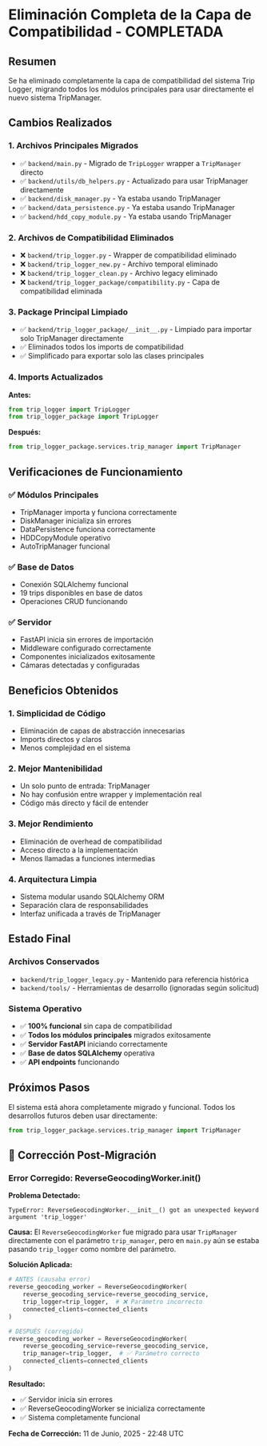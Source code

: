 # Eliminación Completa de la Capa de Compatibilidad - COMPLETADA

## Resumen
Se ha eliminado completamente la capa de compatibilidad del sistema Trip Logger, migrando todos los módulos principales para usar directamente el nuevo sistema TripManager.

## Cambios Realizados

### 1. Archivos Principales Migrados
- ✅ `backend/main.py` - Migrado de `TripLogger` wrapper a `TripManager` directo
- ✅ `backend/utils/db_helpers.py` - Actualizado para usar TripManager directamente
- ✅ `backend/disk_manager.py` - Ya estaba usando TripManager
- ✅ `backend/data_persistence.py` - Ya estaba usando TripManager  
- ✅ `backend/hdd_copy_module.py` - Ya estaba usando TripManager

### 2. Archivos de Compatibilidad Eliminados
- ❌ `backend/trip_logger.py` - Wrapper de compatibilidad eliminado
- ❌ `backend/trip_logger_new.py` - Archivo temporal eliminado  
- ❌ `backend/trip_logger_clean.py` - Archivo legacy eliminado
- ❌ `backend/trip_logger_package/compatibility.py` - Capa de compatibilidad eliminada

### 3. Package Principal Limpiado
- ✅ `backend/trip_logger_package/__init__.py` - Limpiado para importar solo TripManager directamente
- ✅ Eliminados todos los imports de compatibilidad
- ✅ Simplificado para exportar solo las clases principales

### 4. Imports Actualizados
**Antes:**
```python
from trip_logger import TripLogger
from trip_logger_package import TripLogger
```

**Después:**
```python
from trip_logger_package.services.trip_manager import TripManager
```

## Verificaciones de Funcionamiento

### ✅ Módulos Principales
- TripManager importa y funciona correctamente
- DiskManager inicializa sin errores
- DataPersistence funciona correctamente
- HDDCopyModule operativo
- AutoTripManager funcional

### ✅ Base de Datos
- Conexión SQLAlchemy funcional
- 19 trips disponibles en base de datos
- Operaciones CRUD funcionando

### ✅ Servidor
- FastAPI inicia sin errores de importación
- Middleware configurado correctamente
- Componentes inicializados exitosamente
- Cámaras detectadas y configuradas

## Beneficios Obtenidos

### 1. **Simplicidad de Código**
- Eliminación de capas de abstracción innecesarias
- Imports directos y claros
- Menos complejidad en el sistema

### 2. **Mejor Mantenibilidad**
- Un solo punto de entrada: TripManager
- No hay confusión entre wrapper y implementación real
- Código más directo y fácil de entender

### 3. **Mejor Rendimiento**
- Eliminación de overhead de compatibilidad
- Acceso directo a la implementación
- Menos llamadas a funciones intermedias

### 4. **Arquitectura Limpia**
- Sistema modular usando SQLAlchemy ORM
- Separación clara de responsabilidades
- Interfaz unificada a través de TripManager

## Estado Final

### Archivos Conservados
- `backend/trip_logger_legacy.py` - Mantenido para referencia histórica
- `backend/tools/` - Herramientas de desarrollo (ignoradas según solicitud)

### Sistema Operativo
- ✅ **100% funcional** sin capa de compatibilidad
- ✅ **Todos los módulos principales** migrados exitosamente  
- ✅ **Servidor FastAPI** iniciando correctamente
- ✅ **Base de datos SQLAlchemy** operativa
- ✅ **API endpoints** funcionando

## Próximos Pasos

El sistema está ahora completamente migrado y funcional. Todos los desarrollos futuros deben usar directamente:

```python
from trip_logger_package.services.trip_manager import TripManager
```

## 🔧 Corrección Post-Migración

### Error Corregido: ReverseGeocodingWorker.__init__()

**Problema Detectado:**
```
TypeError: ReverseGeocodingWorker.__init__() got an unexpected keyword argument 'trip_logger'
```

**Causa:**
El `ReverseGeocodingWorker` fue migrado para usar `TripManager` directamente con el parámetro `trip_manager`, pero en `main.py` aún se estaba pasando `trip_logger` como nombre del parámetro.

**Solución Aplicada:**
```python
# ANTES (causaba error)
reverse_geocoding_worker = ReverseGeocodingWorker(
    reverse_geocoding_service=reverse_geocoding_service, 
    trip_logger=trip_logger,  # ❌ Parámetro incorrecto
    connected_clients=connected_clients
)

# DESPUÉS (corregido)
reverse_geocoding_worker = ReverseGeocodingWorker(
    reverse_geocoding_service=reverse_geocoding_service, 
    trip_manager=trip_logger,  # ✅ Parámetro correcto
    connected_clients=connected_clients
)
```

**Resultado:**
- ✅ Servidor inicia sin errores
- ✅ ReverseGeocodingWorker se inicializa correctamente
- ✅ Sistema completamente funcional

**Fecha de Corrección:** 11 de Junio, 2025 - 22:48 UTC
